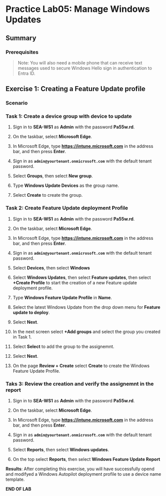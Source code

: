 # Practice Lab05: Manage Windows Updates

## Summary

### Prerequisites

  > Note: You will also need a mobile phone that can receive text messages used to secure Windows Hello sign in authentication to Entra ID.

## Exercise 1: Creating a Feature Update profile

### Scenario

### Task 1: Create a device group with device to update

1. Sign in to **SEA-WS1** as **Admin** with the password **Pa55w.rd**.

2. On the taskbar, select **Microsoft Edge**.

3. In Microsoft Edge, type **https://intune.microsoft.com** in the  address bar, and then press **Enter**. 

4. Sign in as **`admin@yourtenant.onmicrosoft.com`** with the default tenant password.

5. Select **Groups**, then select **New group**.

6. Type **Windows Update Devices** as the group name.

7. Select **Create** to create the group.

### Task 2: Create Feature Update deployment Profile

1. Sign in to **SEA-WS1** as **Admin** with the password **Pa55w.rd**.

2. On the taskbar, select **Microsoft Edge**.

3. In Microsoft Edge, type **https://intune.microsoft.com** in the  address bar, and then press **Enter**. 

4. Sign in as **`admin@yourtenant.onmicrosoft.com`** with the default tenant password.

5. Select **Devices**, then select **Windows**

6. Select **Windows Updates**, then select **Feature updates**, then select **+Create Profile** to start the creation of a new Feature update deployment profile. 

7. Type **Windows Feature Update Profile** in **Name**.

8. Select the latest Windows Update from the drop down menu for **Feature update to deploy**.

9. Select **Next**.

10. In the next screen select **+Add groups** and select the group you created in Task 1. 

11. Select **Select** to add the group to the assignemnt.

12. Select **Next**.

13. On the page **Review + Create** select **Create** to create the Windows Feature Update Profile.

### Taks 3: Review the creation and verify the assignemnt in the report

1. Sign in to **SEA-WS1** as **Admin** with the password **Pa55w.rd**.

2. On the taskbar, select **Microsoft Edge**.

3. In Microsoft Edge, type **https://intune.microsoft.com** in the  address bar, and then press **Enter**. 

4. Sign in as **`admin@yourtenant.onmicrosoft.com`** with the default tenant password.

5. Select **Reports**, then select **Windows updates**.

6. On the top select **Reports**, then select **Windows Feature Update Report**

**Results**: After completing this exercise, you will have successfully opend and modifyed a Windows Autopilot deployment profile to use a device name template.

**END OF LAB**
